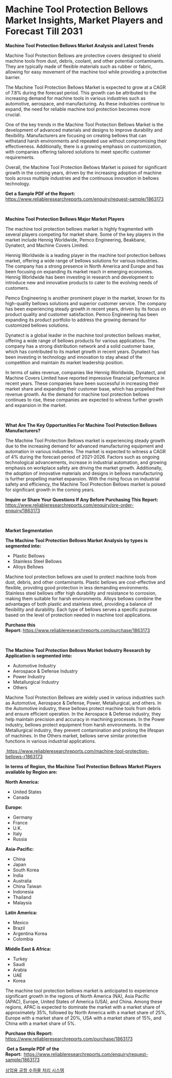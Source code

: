 <p><h1>Machine Tool Protection Bellows Market Insights, Market Players and Forecast Till 2031</h1></p><p><strong>Machine Tool Protection Bellows Market Analysis and Latest Trends</strong></p>
<p><p>Machine Tool Protection Bellows are protective covers designed to shield machine tools from dust, debris, coolant, and other potential contaminants. They are typically made of flexible materials such as rubber or fabric, allowing for easy movement of the machine tool while providing a protective barrier.</p><p>The Machine Tool Protection Bellows Market is expected to grow at a CAGR of 7.8% during the forecast period. This growth can be attributed to the increasing demand for machine tools in various industries such as automotive, aerospace, and manufacturing. As these industries continue to expand, the need for reliable machine tool protection becomes more crucial.</p><p>One of the key trends in the Machine Tool Protection Bellows Market is the development of advanced materials and designs to improve durability and flexibility. Manufacturers are focusing on creating bellows that can withstand harsh environments and repeated use without compromising their effectiveness. Additionally, there is a growing emphasis on customization, with companies offering tailored solutions to meet specific customer requirements.</p><p>Overall, the Machine Tool Protection Bellows Market is poised for significant growth in the coming years, driven by the increasing adoption of machine tools across multiple industries and the continuous innovation in bellows technology.</p></p>
<p><strong>Get a Sample PDF of the Report:&nbsp;</strong> <a href="https://www.reliableresearchreports.com/enquiry/request-sample/1863173">https://www.reliableresearchreports.com/enquiry/request-sample/1863173</a></p>
<p>&nbsp;</p>
<p><strong>Machine Tool Protection Bellows Major Market Players</strong></p>
<p><p>The machine tool protection bellows market is highly fragmented with several players competing for market share. Some of the key players in the market include Hennig Worldwide, Pemco Engineering, Beakbane, Dynatect, and Machine Covers Limited.</p><p>Hennig Worldwide is a leading player in the machine tool protection bellows market, offering a wide range of bellows solutions for various industries. The company has a strong presence in North America and Europe and has been focusing on expanding its market reach in emerging economies. Hennig Worldwide has been investing in research and development to introduce new and innovative products to cater to the evolving needs of customers.</p><p>Pemco Engineering is another prominent player in the market, known for its high-quality bellows solutions and superior customer service. The company has been experiencing steady growth in recent years, driven by its focus on product quality and customer satisfaction. Pemco Engineering has been expanding its product portfolio to address the growing demand for customized bellows solutions.</p><p>Dynatect is a global leader in the machine tool protection bellows market, offering a wide range of bellows products for various applications. The company has a strong distribution network and a solid customer base, which has contributed to its market growth in recent years. Dynatect has been investing in technology and innovation to stay ahead of the competition and maintain its market leadership position.</p><p>In terms of sales revenue, companies like Hennig Worldwide, Dynatect, and Machine Covers Limited have reported impressive financial performance in recent years. These companies have been successful in increasing their market share and expanding their customer base, which has propelled their revenue growth. As the demand for machine tool protection bellows continues to rise, these companies are expected to witness further growth and expansion in the market.</p></p>
<p>&nbsp;</p>
<p><strong>What Are The Key Opportunities For Machine Tool Protection Bellows Manufacturers?</strong></p>
<p><p>The Machine Tool Protection Bellows market is experiencing steady growth due to the increasing demand for advanced manufacturing equipment and automation in various industries. The market is expected to witness a CAGR of 4% during the forecast period of 2021-2026. Factors such as ongoing technological advancements, increase in industrial automation, and growing emphasis on workplace safety are driving the market growth. Additionally, the adoption of innovative materials and designs in bellows manufacturing is further propelling market expansion. With the rising focus on industrial safety and efficiency, the Machine Tool Protection Bellows market is poised for significant growth in the coming years.</p></p>
<p><strong>Inquire or Share Your Questions If Any Before Purchasing This Report:</strong> <a href="https://www.reliableresearchreports.com/enquiry/pre-order-enquiry/1863173">https://www.reliableresearchreports.com/enquiry/pre-order-enquiry/1863173</a></p>
<p>&nbsp;</p>
<p><strong>Market Segmentation</strong></p>
<p><strong>The Machine Tool Protection Bellows Market Analysis by types is segmented into:</strong></p>
<p><ul><li>Plastic Bellows</li><li>Stainless Steel Bellows</li><li>Alloys Bellows</li></ul></p>
<p><p>Machine tool protection bellows are used to protect machine tools from dust, debris, and other contaminants. Plastic bellows are cost-effective and flexible, providing good protection in less demanding environments. Stainless steel bellows offer high durability and resistance to corrosion, making them suitable for harsh environments. Alloys bellows combine the advantages of both plastic and stainless steel, providing a balance of flexibility and durability. Each type of bellows serves a specific purpose based on the level of protection needed in machine tool applications.</p></p>
<p><strong>Purchase this Report:&nbsp;</strong><a href="https://www.reliableresearchreports.com/purchase/1863173">https://www.reliableresearchreports.com/purchase/1863173</a></p>
<p>&nbsp;</p>
<p><strong>The Machine Tool Protection Bellows Market Industry Research by Application is segmented into:</strong></p>
<p><ul><li>Automotive Industry</li><li>Aerospace & Defense Industry</li><li>Power Industry</li><li>Metallurgical Industry</li><li>Others</li></ul></p>
<p><p>Machine Tool Protection Bellows are widely used in various industries such as Automotive, Aerospace & Defense, Power, Metallurgical, and others. In the Automotive industry, these bellows protect machine tools from debris and ensure efficient operation. In the Aerospace & Defense industry, they help maintain precision and accuracy in machining processes. In the Power industry, bellows protect equipment from harsh environments. In the Metallurgical industry, they prevent contamination and prolong the lifespan of machines. In the Others market, bellows serve similar protective functions in various industrial applications.</p></p>
<p><a href="https://www.reliableresearchreports.com/machine-tool-protection-bellows-r1863173">&nbsp;https://www.reliableresearchreports.com/machine-tool-protection-bellows-r1863173</a></p>
<p><strong>In terms of Region, the Machine Tool Protection Bellows Market Players available by Region are:</strong></p>
<p>
    <p> <strong> North America: </strong>
        <ul>
            <li>United States</li>
            <li>Canada</li>
        </ul>
        </p> 
    <p> <strong> Europe: </strong>
        <ul>
            <li>Germany</li>
            <li>France</li>
            <li>U.K.</li>
            <li>Italy</li>
            <li>Russia</li>
        </ul>
        </p> 
    <p> <strong> Asia-Pacific: </strong>
        <ul>
            <li>China</li>
            <li>Japan</li>
            <li>South Korea</li>
            <li>India</li>
            <li>Australia</li>
            <li>China Taiwan</li>
            <li>Indonesia</li>
            <li>Thailand</li>
            <li>Malaysia</li>
        </ul>
        </p> 
    <p> <strong> Latin America: </strong>
        <ul>
            <li>Mexico</li>
            <li>Brazil</li>
            <li>Argentina Korea</li>
            <li>Colombia</li>
        </ul>
        </p> 
    <p> <strong> Middle East & Africa: </strong>
        <ul>
            <li>Turkey</li>
            <li>Saudi</li>
            <li>Arabia</li>
            <li>UAE</li>
            <li>Korea</li>
        </ul>
    </p>
    </p>
<p><p>The machine tool protection bellows market is anticipated to experience significant growth in the regions of North America (NA), Asia Pacific (APAC), Europe, United States of America (USA), and China. Among these regions, APAC is expected to dominate the market with a market share of approximately 35%, followed by North America with a market share of 25%, Europe with a market share of 20%, USA with a market share of 15%, and China with a market share of 5%.</p></p>
<p><strong>Purchase this Report: </strong><a href="https://www.reliableresearchreports.com/purchase/1863173">https://www.reliableresearchreports.com/purchase/1863173</a></p>
<p>&nbsp;<strong>Get a Sample PDF of the Report:&nbsp;&nbsp;</strong><a href="https://www.reliableresearchreports.com/enquiry/request-sample/1863173">https://www.reliableresearchreports.com/enquiry/request-sample/1863173</a></p>
<p><strong></strong></p>
<p><p><a href="https://github.com/KellyLyncyh543964/Market-Research-Report-List-2/blob/main/1383923144652.md">상업용 공항 수하물 처리 시스템</a></p></p>